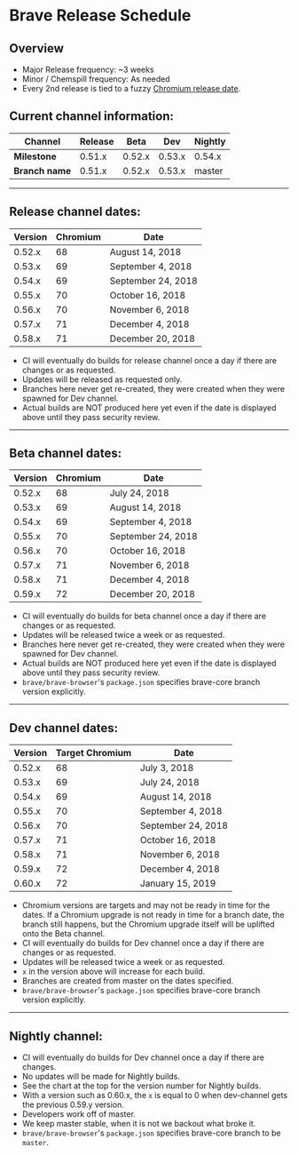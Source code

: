 # Brave Release Schedule


## Overview 

- Major Release frequency: ~3 weeks
- Minor / Chemspill frequency: As needed 
- Every 2nd release is tied to a fuzzy [Chromium release date](https://www.chromium.org/developers/calendar).


## Current channel information:

| **Channel**     | Release |  Beta  | Dev       | Nightly|
| ----------------| ------- | ------ | --------- | ------ |
| **Milestone**   | 0.51.x  | 0.52.x | 0.53.x    | 0.54.x |
| **Branch name** | 0.51.x  | 0.52.x | 0.53.x    | master |



---

## Release channel dates:

| Version | Chromium | Date               |
| ------- | ---------|--------------------|
| 0.52.x  |    68    | August 14, 2018    |
| 0.53.x  |    69    | September 4, 2018  |
| 0.54.x  |    69    | September 24, 2018 |
| 0.55.x  |    70    | October 16, 2018   |
| 0.56.x  |    70    | November 6, 2018   |
| 0.57.x  |    71    | December 4, 2018   |
| 0.58.x  |    71    | December 20, 2018  |

- CI will eventually do builds for release channel once a day if there are changes or as requested.
- Updates will be released as requested only.
- Branches here never get re-created, they were created when they were spawned for Dev channel.
- Actual builds are NOT produced here yet even if the date is displayed above until they pass security review.

---

## Beta channel dates:

| Version | Chromium | Date               |
| ------- | ---------|--------------------|
| 0.52.x  |    68    | July 24, 2018      |
| 0.53.x  |    69    | August 14, 2018    |
| 0.54.x  |    69    | September 4, 2018  |
| 0.55.x  |    70    | September 24, 2018 |
| 0.56.x  |    70    | October 16, 2018   |
| 0.57.x  |    71    | November 6, 2018   |
| 0.58.x  |    71    | December 4, 2018   |
| 0.59.x  |    72    | December 20, 2018  |
 
- CI will eventually do builds for beta channel once a day if there are changes or as requested.
- Updates will be released twice a week or as requested.
- Branches here never get re-created, they were created when they were spawned for Dev channel.
- Actual builds are NOT produced here yet even if the date is displayed above until they pass security review.
- `brave/brave-browser`'s `package.json` specifies brave-core branch version explicitly.

---

## Dev channel dates:

| Version | Target Chromium | Date               |
| ------- | ----------------|--------------------|
| 0.52.x  |    68           | July 3, 2018       |
| 0.53.x  |    69           | July 24, 2018      |
| 0.54.x  |    69           | August 14, 2018    |
| 0.55.x  |    70           | September 4, 2018  |
| 0.56.x  |    70           | September 24, 2018 |
| 0.57.x  |    71           | October 16, 2018   |
| 0.58.x  |    71           | November 6, 2018   |
| 0.59.x  |    72           | December 4, 2018   |
| 0.60.x  |    72           | January 15, 2019   |
 
- Chromium versions are targets and may not be ready in time for the dates.  If a Chromium upgrade is not ready in time for a branch date, the branch still happens,  but the Chromium upgrade itself will be uplifted onto the Beta channel.
- CI will eventually do builds for Dev channel once a day if there are changes or as requested.
- Updates will be released twice a week or as requested.
- `x` in the version above will increase for each build.
- Branches are created from master on the dates specified.
- `brave/brave-browser`'s `package.json` specifies brave-core branch version explicitly.

---

## Nightly channel:

- CI will eventually do builds for Dev channel once a day if there are changes.
- No updates will be made for Nightly builds.
- See the chart at the top for the version number for Nightly builds.
- With a version such as 0.60.x, the `x` is equal to 0 when dev-channel gets the previous 0.59.y version.
- Developers work off of master.
- We keep master stable, when it is not we backout what broke it.
- `brave/brave-browser`'s `package.json` specifies brave-core branch to be `master`.